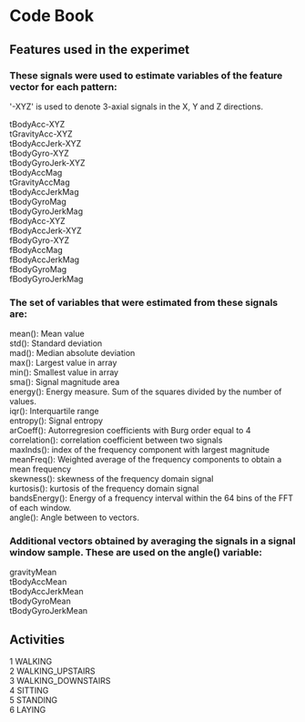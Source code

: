# Code Book
## Features used in the experimet

### These signals were used to estimate variables of the feature vector for each pattern:  
'-XYZ' is used to denote 3-axial signals in the X, Y and Z directions.

tBodyAcc-XYZ                  
tGravityAcc-XYZ                            
tBodyAccJerk-XYZ                             
tBodyGyro-XYZ                           
tBodyGyroJerk-XYZ                     
tBodyAccMag                       
tGravityAccMag                  
tBodyAccJerkMag                      
tBodyGyroMag                         
tBodyGyroJerkMag                      
fBodyAcc-XYZ                            
fBodyAccJerk-XYZ                       
fBodyGyro-XYZ                      
fBodyAccMag                
fBodyAccJerkMag                      
fBodyGyroMag                         
fBodyGyroJerkMag

### The set of variables that were estimated from these signals are: 

mean(): Mean value                     
std(): Standard deviation                      
mad(): Median absolute deviation                       
max(): Largest value in array                  
min(): Smallest value in array                   
sma(): Signal magnitude area                                      
energy(): Energy measure. Sum of the squares divided by the number of values.                           
iqr(): Interquartile range                         
entropy(): Signal entropy               
arCoeff(): Autorregresion coefficients with Burg order equal to 4                   
correlation(): correlation coefficient between two signals                     
maxInds(): index of the frequency component with largest magnitude                    
meanFreq(): Weighted average of the frequency components to obtain a mean frequency                       
skewness(): skewness of the frequency domain signal                     
kurtosis(): kurtosis of the frequency domain signal                    
bandsEnergy(): Energy of a frequency interval within the 64 bins of the FFT of each window.                    
angle(): Angle between to vectors.

### Additional vectors obtained by averaging the signals in a signal window sample. These are used on the angle() variable:

gravityMean          
tBodyAccMean                         
tBodyAccJerkMean                             
tBodyGyroMean                                 
tBodyGyroJerkMean

## Activities
1 WALKING                               
2 WALKING_UPSTAIRS                                 
3 WALKING_DOWNSTAIRS        
4 SITTING              
5 STANDING             
6 LAYING               

